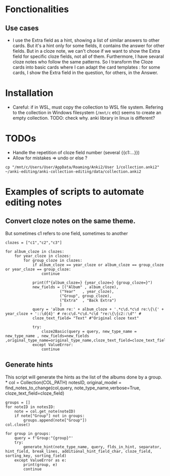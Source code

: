 # Fonctionalities

## Use cases
- I use the Extra field as a hint, showing a list of similar answers to other cards. But it's a hint only for some fields, it contains the answer for other fields. But in a cloze note, we can't chose if we want to show the Extra field for specific cloze fields, not all of them. Furthermore, I have sevaral cloze notes who follow the same patterns. So I transform the Cloze cards into basic cards where I can adapt the card templates : for some cards, I show the Extra field in the question, for others, in the Answer.

# Installation

- Careful: if in WSL, must copy the collection to WSL file system. Refering to the collection in Windows filesystem (`/mnt/c` etc) seems to create an empty collection. TODO: check why. anki library in linux is different?

# TODOs
- Handle the repetition of cloze field number (several {{c1:...}})
- Allow for mistakes => undo or else ?

`cp "/mnt/c/Users/User/AppData/Roaming/Anki2/User 1/collection.anki2" ~/anki-editing/anki-collection-editing/data/collection.anki2`

# Examples of scripts to automate editing notes

## Convert cloze notes on the same theme. 

But sometimes c1 refers to one field, sometimes to another
    
    clozes = ["c1","c2","c3"]
    
    for album_cloze in clozes:
        for year_cloze in clozes:
            for group_cloze in clozes:
                if album_cloze == year_cloze or album_cloze == group_cloze or year_cloze == group_cloze:
                    continue
                
                print(f"{album_cloze=} {year_cloze=} {group_cloze=}")
                new_fields = [("Album" , album_cloze),
                            ("Year"   , year_cloze),
                            ("Group", group_cloze),
                            ("Extra"  , "Back Extra")
                            ] 
                query = 'album re:' + album_cloze + '.*c\d.*c\d re:\{\{' + year_cloze + '::\d{4}' # re:c\d.*c\d.*c\d "re:\{\{c2::\d"' # 
                cloze_text_field= "Text" #"Original cloze text"

                try:
                    cloze2Basic(query = query, new_type_name = new_type_name , new_fields=new_fields ,original_type_name=original_type_name,cloze_text_field=cloze_text_field)
                except ValueError:
                    continue

## Generate hints

This script will generate the hints as the list of the albums done by a group.
*
    col = Collection(COL_PATH)
    notesID, original_model = find_notes_to_change(col,query, note_type_name,verbose=True, cloze_text_field=cloze_field)
    
    groups = []
    for noteID in notesID:
        note = col.get_note(noteID)
        if note["Group"] not in groups:
            groups.append(note["Group"])
    col.close()
    
    for group in groups:
        query = f'Group:"{group}"'
        try:
            generate_hint(note_type_name, query, flds_in_hint, separator, hint_field, break_lines, additional_hint_field_char, cloze_field, sorting_key, sorting_field)
        except ValueError as e:
            print(group, e)
            continue
